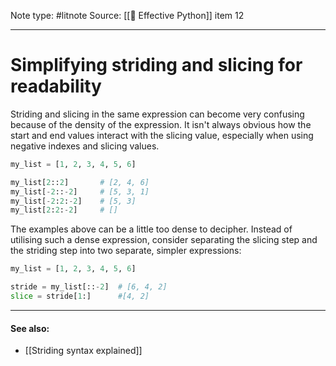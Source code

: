 Note type: #litnote
Source: [[📖 Effective Python]] item 12

---
# Simplifying striding and slicing for readability
Striding and slicing in the same expression can become very confusing because of the density of the expression. It isn't always obvious how the start and end values interact with the slicing value, especially when using negative indexes and slicing values.
```python
my_list = [1, 2, 3, 4, 5, 6]

my_list[2::2]		# [2, 4, 6]
my_list[-2::-2]		# [5, 3, 1]
my_list[-2:2:-2]	# [5, 3]
my_list[2:2:-2]		# []
```

The examples above can be a little too dense to decipher. Instead of utilising such a dense expression, consider separating the slicing step and the striding step into two separate, simpler expressions:
```python
my_list = [1, 2, 3, 4, 5, 6]

stride = my_list[::-2]	# [6, 4, 2]
slice = stride[1:]		#[4, 2]
```

---
#### See also:
- [[Striding syntax explained]]